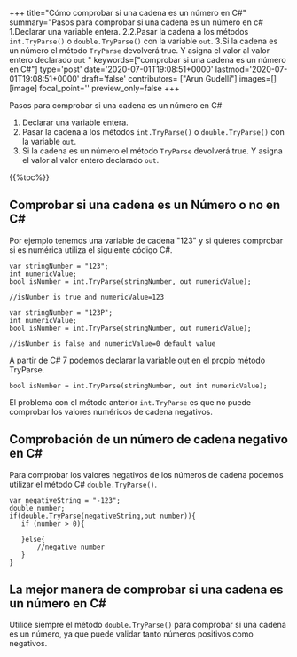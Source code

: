 +++
title="Cómo comprobar si una cadena es un número en C#"
summary="Pasos para comprobar si una cadena es un número en c# 1.Declarar una variable entera. 2.2.Pasar la cadena a los métodos `int.TryParse()` o `double.TryParse()` con la variable `out`. 3.Si la cadena es un número el método `TryParse` devolverá true. Y asigna el valor al valor entero declarado `out` "
keywords=["comprobar si una cadena es un número en C#"]
type='post'
date='2020-07-01T19:08:51+0000'
lastmod='2020-07-01T19:08:51+0000'
draft='false'
contributors= ["Arun Gudelli"]
images=[]
[image]
focal_point=''
preview_only=false
+++

Pasos para comprobar si una cadena es un número en C#

1. Declarar una variable entera.
2. Pasar la cadena a los métodos `int.TryParse()` o `double.TryParse()` con la variable `out`.
3. Si la cadena es un número el método `TryParse` devolverá true. Y asigna el valor al valor entero declarado `out`.

{{%toc%}}

## Comprobar si una cadena es un Número o no en C# 

Por ejemplo tenemos una variable de cadena "123" y si quieres comprobar si es numérica utiliza el siguiente código C#.

```
var stringNumber = "123";
int numericValue;
bool isNumber = int.TryParse(stringNumber, out numericValue);

//isNumber is true and numericValue=123

var stringNumber = "123P";
int numericValue;
bool isNumber = int.TryParse(stringNumber, out numericValue);

//isNumber is false and numericValue=0 default value

```

A partir de C# 7 podemos declarar la variable [out](https://www.arungudelli.com/tutorial/c-sharp/difference-between-ref-and-out-parameters-in-c-sharp/) en el propio método TryParse.

```
bool isNumber = int.TryParse(stringNumber, out int numericValue);

```

El problema con el método anterior `int.TryParse` es que no puede comprobar los valores numéricos de cadena negativos.

## Comprobación de un número de cadena negativo en C# 

Para comprobar los valores negativos de los números de cadena podemos utilizar el método C# `double.TryParse()`.

```
var negativeString = "-123";
double number;
if(double.TryParse(negativeString,out number)){
   if (number > 0){

   }else{
       //negative number 
   }   
}
```

## La mejor manera de comprobar si una cadena es un número en C# 

Utilice siempre el método `double.TryParse()` para comprobar si una cadena es un número, ya que puede validar tanto números positivos como negativos.